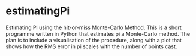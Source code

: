 # estimatingPi
Estimating Pi using the hit-or-miss Monte-Carlo Method.
​This is a short programme written in Python that estimates pi a Monte-Carlo method. The plan is to include a visualisation of the procedure, along with a plot that 
shows how the RMS error in pi scales with the number of points cast. 
